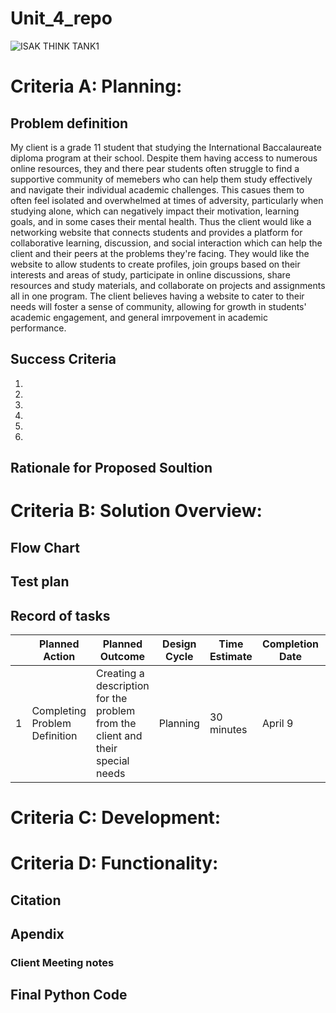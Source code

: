  # Unit_4_repo
![ISAK THINK TANK1](https://user-images.githubusercontent.com/111752809/230762338-8bac8895-1e9b-4532-9e7f-cb875409876d.png)


 # Criteria A: Planning:
 ## Problem definition
My client is a grade 11 student that studying the International Baccalaureate diploma program at their school. Despite them having access to numerous online resources, they and there pear students often struggle to find a supportive community of memebers who can help them study effectively and navigate their individual academic challenges. This casues them to often feel isolated and overwhelmed at times of adversity, particularly when studying alone, which can negatively impact their motivation, learning goals, and in some cases their mental health. Thus the client would like a networking website that connects students and provides a platform for collaborative learning, discussion, and social interaction which can help the client and their peers at the problems they're facing. They would like the website to allow students to create profiles, join groups based on their interests and areas of study, participate in online discussions, share resources and study materials, and collaborate on projects and assignments all in one program. The client believes having a website to cater to their needs will foster a sense of community, allowing for growth in students' academic engagement, and general imrpovement in academic performance.
 ## Success Criteria
1.

2.

3.

4.

5.

6.

 ## Rationale for Proposed Soultion

 # Criteria B: Solution Overview:
 ## Flow Chart

 ## Test plan
 


 ## Record of tasks

|    | Planned Action                                            | Planned Outcome                                                                                                                                         | Design Cycle      | Time Estimate      | Completion Date | Criteria |
|----|-----------------------------------------------------------|---------------------------------------------------------------------------------------------------------------------------------------------------------|-------------------|--------------------|-----------------|----------|
|  1  | Completing Problem Definition                                            | Creating a description for the problem from the client and their special needs                                                                                                                                         | Planning     | 30 minutes      | April 9 | A |

 # Criteria C: Development:



 # Criteria D: Functionality:


 ## Citation

 

 ## Apendix
 ### Client Meeting notes

 ## Final Python Code
